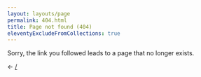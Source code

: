 ```yaml
---
layout: layouts/page
permalink: 404.html
title: Page not found (404)
eleventyExcludeFromCollections: true
---
```


Sorry, the link you followed leads to a page that no longer exists.

← [/](Home)
